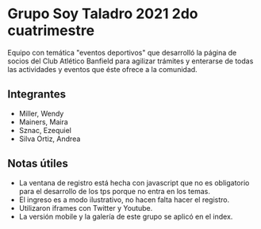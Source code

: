 # Grupo Soy Taladro 2021 2do cuatrimestre
Equipo con temática "eventos deportivos" que desarrolló la página de socios del Club Atlético Banfield para agilizar trámites y enterarse de todas las actividades y eventos que éste ofrece a la comunidad.

## Integrantes
* Miller, Wendy
* Mainers, Maira
* Sznac, Ezequiel
* Silva Ortiz, Andrea
## Notas útiles
* La ventana de registro está hecha con javascript que no es obligatorio para el desarrollo de los tps porque no entra en los temas.
* El ingreso es a modo ilustrativo, no hacen falta hacer el registro.
* Utilizaron iframes con Twitter y Youtube.
* La versión mobile y la galería de este grupo se aplicó en el index.

